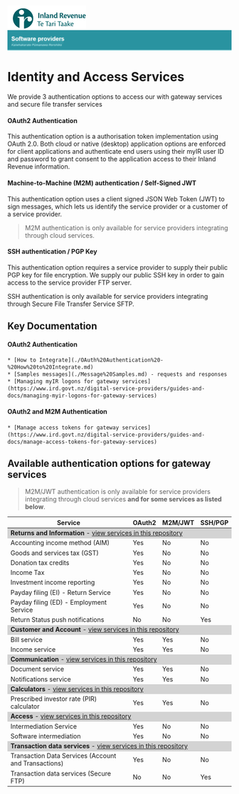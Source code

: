 ![IRD logo](../Images/IRlogo.gif)
![Software Dev](../Images/SoftwareDev.png)

# Identity and Access Services

We provide 3 authentication options to access our with gateway services and secure file transfer services

#### OAuth2 Authentication
This authentication option is a authorisation token implementation using OAuth 2.0. Both cloud or native (desktop) application options 
are enforced for client applications and authenticate end users using their myIR user ID and password to grant consent to the application 
access to their Inland Revenue information.

#### Machine-to-Machine (M2M) authentication / Self-Signed JWT
This authentication option uses a client signed JSON Web Token (JWT) to sign messages, which lets us identify the service provider 
or a customer of a service provider. 

> M2M authentication is only available for service providers integrating through cloud services.

#### SSH authentication / PGP Key
This authentication option requires a service provider to supply their public PGP key for file encryption. We supply our public SSH key in order to gain access to the service provider FTP server.

SSH authentication is only available for service providers integrating through Secure File Transfer Service SFTP.

## Key Documentation 

#### OAuth2 Authentication
	* [How to Integrate](./OAuth%20Authentication%20-%20How%20to%20Integrate.md)
	* [Samples messages](./Message%20Samples.md) - requests and responses
	* [Managing myIR logons for gateway services](https://www.ird.govt.nz/digital-service-providers/guides-and-docs/managing-myir-logons-for-gateway-services)

#### OAuth2 and M2M Authentication	
	* [Manage access tokens for gateway services](https://www.ird.govt.nz/digital-service-providers/guides-and-docs/manage-access-tokens-for-gateway-services)
	
## Available authentication options for gateway services

> M2M/JWT authentication is only available for service providers integrating through cloud services **and for some services as listed below**.

<table>
	<thead>
		<th>Service</th>
		<th>OAuth2</th>
		<th>M2M/JWT</th>
		<th>SSH/PGP</th>
	</thead>
	<tbody>
		<tr>
			<td  style="background-color:lightgrey" colspan=4> <strong>Returns and Information</strong> - <a href="https://github.com/InlandRevenue/Gateway_Services-Returns-and-Information" target="_blank">view services in this repository</a></td>	
		</tr>
		<tr>
			<td>Accounting income method (AIM)</td><td>Yes</td><td>No</td><td>No</td>
		</tr>
		<tr>
			<td>Goods and services tax (GST)</td><td>Yes</td><td>No</td><td>No</td>
		</tr>	
		<tr>
			<td>Donation tax credits</td><td>Yes</td><td>No</td><td>No</td>
		</tr>
		<tr>
			<td>Income Tax</td><td>Yes</td><td>No</td><td>No</td>
		</tr>	
		<tr>
			<td>Investment income reporting</td><td>Yes</td><td>No</td><td>No</td>
		</tr>
		<tr>
			<td>Payday filing (EI) - Return Service</td><td>Yes</td><td>No</td><td>No</td>
		</tr>
		<tr>
			<td>Payday filing (ED) - Employment Service</td><td>Yes</td><td>No</td><td>No</td>
		</tr>
		<tr>
			<td>Return Status push notifications </td><td>No</td><td>No</td><td>Yes</td>
		</tr>	
		<tr>
			<td  style="background-color:lightgrey" colspan=4> <strong>Customer and Account</strong> - <a href="https://github.com/InlandRevenue/Gateway_Services-Customer-and-Account" target="_blank">view services in this repository</a></td>	
		</tr>	
		<tr>
			<td>Bill service</td><td>Yes</td><td>Yes</td><td>No</td>
		</tr>	
		<tr>
			<td>Income service</td><td>Yes</td><td>Yes</td><td>No</td>
		</tr>	
		<tr>
			<td  style="background-color:lightgrey" colspan=4> <strong>Communication</strong> - <a href="https://github.com/InlandRevenue/Gateway_Services-Communication" target="_blank">view services in this repository</a></td>	
		</tr>
		<tr>
			<td>Document service</td><td>Yes</td><td>Yes</td><td>No</td>
		</tr>	
				<tr>
			<td>Notifications service</td><td>Yes</td><td>Yes</td><td>No</td>
		</tr>	
		<tr>
			<td style="background-color:lightgrey" colspan=4> <strong>Calculators</strong> - <a href="https://github.com/InlandRevenue/Gateway_Services-Calculators" target="_blank">view services in this repository</a></td>	
		</tr>	
		<tr>
			<td>Prescribed investor rate (PIR) calculator</td><td>Yes</td><td>Yes</td><td>No</td>
		</tr>
				<tr>
			<td  style="background-color:lightgrey" colspan=4> <strong>Access</strong> - <a href="https://github.com/InlandRevenue/Gateway_Services-Access" target="_blank">view services in this repository</a></td>	
		</tr>	
				<tr>
			<td>Intermediation Service</td><td>Yes</td><td>No</td><td>No</td>
		</tr>
				<tr>
			<td>Software intermediation</td><td>Yes</td><td>No</td><td>No</td>
		</tr>	
				<tr>
			<td  style="background-color:lightgrey" colspan=4> <strong>Transaction data services</strong> - <a href="https://github.com/InlandRevenue/Gateway_Services-Transaction-data-services" target="_blank">view services in this repository</a></td>	
		</tr>
				<tr>
			<td>Transaction Data Services (Account and Transactions)</td><td>Yes</td><td>No</td><td>No</td>
		</tr>		
						<tr>
			<td>Transaction data services (Secure FTP)</td><td>No</td><td>No</td><td>Yes</td>
		</tr>
	</tbody>
</table>



	